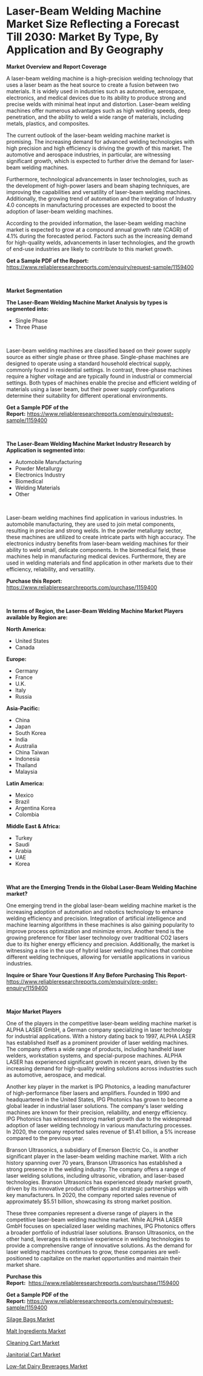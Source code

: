 <p><h1>Laser-Beam Welding Machine Market Size Reflecting a Forecast Till 2030: Market By Type, By Application and By Geography</h1></p><p><strong>Market Overview and Report Coverage</strong></p>
<p><p>A laser-beam welding machine is a high-precision welding technology that uses a laser beam as the heat source to create a fusion between two materials. It is widely used in industries such as automotive, aerospace, electronics, and medical devices due to its ability to produce strong and precise welds with minimal heat input and distortion. Laser-beam welding machines offer numerous advantages such as high welding speeds, deep penetration, and the ability to weld a wide range of materials, including metals, plastics, and composites.</p><p>The current outlook of the laser-beam welding machine market is promising. The increasing demand for advanced welding technologies with high precision and high efficiency is driving the growth of this market. The automotive and aerospace industries, in particular, are witnessing significant growth, which is expected to further drive the demand for laser-beam welding machines.</p><p>Furthermore, technological advancements in laser technologies, such as the development of high-power lasers and beam shaping techniques, are improving the capabilities and versatility of laser-beam welding machines. Additionally, the growing trend of automation and the integration of Industry 4.0 concepts in manufacturing processes are expected to boost the adoption of laser-beam welding machines.</p><p>According to the provided information, the laser-beam welding machine market is expected to grow at a compound annual growth rate (CAGR) of 4.1% during the forecasted period. Factors such as the increasing demand for high-quality welds, advancements in laser technologies, and the growth of end-use industries are likely to contribute to this market growth.</p></p>
<p><strong>Get a Sample PDF of the Report:</strong> <a href="https://www.reliableresearchreports.com/enquiry/request-sample/1159400">https://www.reliableresearchreports.com/enquiry/request-sample/1159400</a></p>
<p>&nbsp;</p>
<p><strong>Market Segmentation</strong></p>
<p><strong>The Laser-Beam Welding Machine Market Analysis by types is segmented into:</strong></p>
<p><ul><li>Single Phase</li><li>Three Phase</li></ul></p>
<p>&nbsp;</p>
<p><p>Laser-beam welding machines are classified based on their power supply source as either single phase or three phase. Single-phase machines are designed to operate using a standard household electrical supply, commonly found in residential settings. In contrast, three-phase machines require a higher voltage and are typically found in industrial or commercial settings. Both types of machines enable the precise and efficient welding of materials using a laser beam, but their power supply configurations determine their suitability for different operational environments.</p></p>
<p><strong>Get a Sample PDF of the Report:</strong>&nbsp;<a href="https://www.reliableresearchreports.com/enquiry/request-sample/1159400">https://www.reliableresearchreports.com/enquiry/request-sample/1159400</a></p>
<p>&nbsp;</p>
<p><strong>The Laser-Beam Welding Machine Market Industry Research by Application is segmented into:</strong></p>
<p><ul><li>Automobile Manufacturing</li><li>Powder Metallurgy</li><li>Electronics Industry</li><li>Biomedical</li><li>Welding Materials</li><li>Other</li></ul></p>
<p>&nbsp;</p>
<p><p>Laser-beam welding machines find application in various industries. In automobile manufacturing, they are used to join metal components, resulting in precise and strong welds. In the powder metallurgy sector, these machines are utilized to create intricate parts with high accuracy. The electronics industry benefits from laser-beam welding machines for their ability to weld small, delicate components. In the biomedical field, these machines help in manufacturing medical devices. Furthermore, they are used in welding materials and find application in other markets due to their efficiency, reliability, and versatility.</p></p>
<p><strong>Purchase this Report:</strong>&nbsp; <a href="https://www.reliableresearchreports.com/purchase/1159400">https://www.reliableresearchreports.com/purchase/1159400</a></p>
<p>&nbsp;</p>
<p><strong>In terms of Region, the Laser-Beam Welding Machine Market Players available by Region are:</strong></p>
<p>
    <p> <strong> North America: </strong>
        <ul>
            <li>United States</li>
            <li>Canada</li>
        </ul>
        </p> 
    <p> <strong> Europe: </strong>
        <ul>
            <li>Germany</li>
            <li>France</li>
            <li>U.K.</li>
            <li>Italy</li>
            <li>Russia</li>
        </ul>
        </p> 
    <p> <strong> Asia-Pacific: </strong>
        <ul>
            <li>China</li>
            <li>Japan</li>
            <li>South Korea</li>
            <li>India</li>
            <li>Australia</li>
            <li>China Taiwan</li>
            <li>Indonesia</li>
            <li>Thailand</li>
            <li>Malaysia</li>
        </ul>
        </p> 
    <p> <strong> Latin America: </strong>
        <ul>
            <li>Mexico</li>
            <li>Brazil</li>
            <li>Argentina Korea</li>
            <li>Colombia</li>
        </ul>
        </p> 
    <p> <strong> Middle East & Africa: </strong>
        <ul>
            <li>Turkey</li>
            <li>Saudi</li>
            <li>Arabia</li>
            <li>UAE</li>
            <li>Korea</li>
        </ul>
    </p>
    </p>
<p>&nbsp;</p>
<p><strong>What are the Emerging Trends in the Global Laser-Beam Welding Machine market?</strong></p>
<p><p>One emerging trend in the global laser-beam welding machine market is the increasing adoption of automation and robotics technology to enhance welding efficiency and precision. Integration of artificial intelligence and machine learning algorithms in these machines is also gaining popularity to improve process optimization and minimize errors. Another trend is the growing preference for fiber laser technology over traditional CO2 lasers due to its higher energy efficiency and precision. Additionally, the market is witnessing a rise in the use of hybrid laser welding machines that combine different welding techniques, allowing for versatile applications in various industries.</p></p>
<p><strong>Inquire or Share Your Questions If Any Before Purchasing This Report</strong>- <a href="https://www.reliableresearchreports.com/enquiry/pre-order-enquiry/1159400">https://www.reliableresearchreports.com/enquiry/pre-order-enquiry/1159400</a></p>
<p>&nbsp;</p>
<p><strong>Major Market Players</strong></p>
<p><p>One of the players in the competitive laser-beam welding machine market is ALPHA LASER GmbH, a German company specializing in laser technology for industrial applications. With a history dating back to 1997, ALPHA LASER has established itself as a prominent provider of laser welding machines. The company offers a wide range of products, including handheld laser welders, workstation systems, and special-purpose machines. ALPHA LASER has experienced significant growth in recent years, driven by the increasing demand for high-quality welding solutions across industries such as automotive, aerospace, and medical.</p><p>Another key player in the market is IPG Photonics, a leading manufacturer of high-performance fiber lasers and amplifiers. Founded in 1990 and headquartered in the United States, IPG Photonics has grown to become a global leader in industrial laser solutions. The company's laser welding machines are known for their precision, reliability, and energy efficiency. IPG Photonics has witnessed strong market growth due to the widespread adoption of laser welding technology in various manufacturing processes. In 2020, the company reported sales revenue of $1.41 billion, a 5% increase compared to the previous year.</p><p>Branson Ultrasonics, a subsidiary of Emerson Electric Co., is another significant player in the laser-beam welding machine market. With a rich history spanning over 70 years, Branson Ultrasonics has established a strong presence in the welding industry. The company offers a range of laser welding solutions, including ultrasonic, vibration, and laser-based technologies. Branson Ultrasonics has experienced steady market growth, driven by its innovative product offerings and strategic partnerships with key manufacturers. In 2020, the company reported sales revenue of approximately $5.51 billion, showcasing its strong market position.</p><p>These three companies represent a diverse range of players in the competitive laser-beam welding machine market. While ALPHA LASER GmbH focuses on specialized laser welding machines, IPG Photonics offers a broader portfolio of industrial laser solutions. Branson Ultrasonics, on the other hand, leverages its extensive experience in welding technologies to provide a comprehensive range of innovative solutions. As the demand for laser welding machines continues to grow, these companies are well-positioned to capitalize on the market opportunities and maintain their market share.</p></p>
<p><strong>Purchase this Report:</strong>&nbsp;&nbsp;<a href="https://www.reliableresearchreports.com/purchase/1159400">https://www.reliableresearchreports.com/purchase/1159400</a></p>
<p></p>
<p><strong>Get a Sample PDF of the Report:</strong>&nbsp;<a href="https://www.reliableresearchreports.com/enquiry/request-sample/1159400">https://www.reliableresearchreports.com/enquiry/request-sample/1159400</a></p>
<p><p><a href="https://www.linkedin.com/pulse/decoding-silage-bags-market-deep-dive-latest-trends-segmentation-uhife/">Silage Bags Market</a></p><p><a href="https://www.linkedin.com/pulse/malt-ingredients-market-size-share-amp-trends-analysis-report-z2bkc/">Malt Ingredients Market</a></p><p><a href="https://medium.com/@charvi.reportprime/cleaning-cart-market-size-growth-forecast-2023-2030-44c28c045b14">Cleaning Cart Market</a></p><p><a href="https://medium.com/@rahul.reportprime/janitorial-cart-market-size-growth-forecast-2023-2030-adf7cad3bcf6">Janitorial Cart Market</a></p><p><a href="https://www.linkedin.com/pulse/low-fat-dairy-beverages-market-size-share-global-analysis-hhhac/">Low-fat Dairy Beverages Market</a></p></p>
